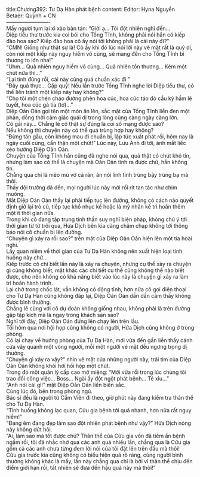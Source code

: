 title:Chương392: Tư Dạ Hàn phát bệnh
content:
Editor: Hyna Nguyễn<br>Betaer: Quỳnh + CN<br>————————-<br>Mấy người tụm lại xì xào bàn tán: “Giời ạ… Tôi đột nhiên nghĩ đến…<br>Diệp tiểu thư trước kia coi bói cho Tống Tĩnh, không phải nói hắn có kiếp đào hoa sao? Kiếp đào hoa cô ấy nói tới không phải là cái này đi?”<br>“CMN! Giống như thật sự là! Cô ấy khi đó lúc nói lời này vẻ mặt rất là quỷ dị, còn nói một kiếp này nguy hiểm vô cùng, sẽ mang đến cho Tống Tĩnh bi thương to lớn nha!”<br>“Uhm… Quả nhiên nguy hiểm vô cùng… Quả nhiên tổn thương… Kém một chút nữa thì…”<br>“Lại tính đúng rồi, cái này cũng quá chuẩn xác đi ”<br>“Đây quả thực… Gặp quỷ! Nếu lần trước Tống Tĩnh nghe lời Diệp tiểu thư, có thể liền tránh một kiếp này hay không?”<br>“Cho tôi một chén cháo đường phèn hoa cúc, hoa cúc táo đỏ cẩu kỷ hầm lê tuyết, hoa cúc gà tia (tơ)…”<br>Diệp Oản Oản gọi tên một món ăn lên, sắc mặt của Tống Tĩnh liền đen một phần, đồng thời cảm giác quái dị trong lòng cũng càng ngày càng lớn.<br>Cô gái này… Chẳng lẽ cô thật sự đúng là coi số mạng được sao?<br>Nếu không thì chuyện này có thể quá trùng hợp hay không?<br>“Đừng tán gẫu, còn không mau đi chuẩn bị, lập tức xuất phát rồi, hôm nay là ngày cuối cùng, cẩn thận một chút!” Lúc này, Lưu Ảnh đi tới, ánh mắt liếc xéo hướng Diệp Oản Oản.<br>Chuyện của Tống Tĩnh hắn cũng đã nghe nói qua, quả thật có chút khó tin, nhưng làm sao có thể là chuyện mà Oản Oản tính ra được chứ, hắn không tin.<br>Chẳng qua chỉ là mèo mù vớ cá rán, ăn nói linh tinh trúng bậy trúng bạ mà thôi.<br>Thấy đội trưởng đã đến, mọi người lúc này mới rối rít tan tác như chim muông.<br>Mắt Diệp Oản Oản thấy lại phải tiếp tục lên đường, không có cách nào quyết định giở lại trò cũ, tiếp tục khổ nhục kế hoặc là mỹ nhân kế trì hoãn thêm một ít thời gian nữa.<br>Trong khi cô đang tập trung tinh thần suy nghĩ biện pháp, không chú ý tới thời gian từ từ trôi qua, Hứa Dịch bên kia càng chậm chạp không tới thông báo nói cô chuẩn bị lên đường.<br>“Chuyện gì xảy ra rồi sao?” trên mặt của Diệp Oản Oản hiện lên một tia hoài nghi.<br>Lấy quan niệm về thời gian của Tư Dạ Hàn không nên xuất hiện loại tình huống này chứ…<br>Kiếp trước cô chỉ biết lần này là xảy ra chuyện, nhưng cụ thể xảy ra chuyện gì cũng không biết, mặt khác các chi tiết cụ thể cũng không thể nào biết được, cho nên không có khả năng biết vào lúc này là chuyện gì xảy ra làm trì hoãn hành trình.<br>Lại chờ trong chốc lát, vẫn không có động tĩnh, hơn nữa cô gọi điện thoại cho Tư Dạ Hàn cũng không đáp lại, Diệp Oản Oản dần dần cảm thấy không được bình thường.<br>Chẳng lẽ cùng với cô dự đoán không giống nhau, không phải là trên đường gặp tập kích mà là ngay trong khách sạn sao?<br>Nghĩ tới đây, Diệp Oản Oản đứng lên chạy lên trên lầu.<br>Tối hôm qua nơi hội họp cũng không có người, Hứa Dịch cũng không ở trong phòng.<br>Cô lại chạy về hướng phòng của Tư Dạ Hàn, mới vừa đến gần liền thấy cánh cửa vây quanh một vòng người, mỗi một người vẻ mặt đều ngưng trọng dị thường.<br>“Chuyện gì xảy ra vậy?” nhìn vẻ mặt của những người này, trái tim của Diệp Oản Oản không khỏi hơi hồi hộp một chút.<br>Trong đó một quản lý cấp cao mở miệng: “Mới vừa rồi trong lúc chúng tôi trao đổi công việc… Boss… Ngài ấy đột ngột phát bệnh… Té xỉu…”<br>“Anh nói cái gì!” mặt Diệp Oản Oản liền biến sắc.<br>Cùng lúc đó, bên trong phòng ngủ.<br>Bác sĩ đều là người từ Cẩm Viên đi theo, giờ phút này đang kiểm tra thân thể cho Tư Dạ Hàn.<br>“Tình huống không lạc quan, Cửu gia bệnh tới quá nhanh, hơn nữa rất nguy hiểm!”<br>“Đang êm đang đẹp làm sao đột nhiên phát bệnh như vậy?” Hứa Dịch nóng nảy không dứt hỏi.<br>“Ai, làm sao mà tốt được chứ? Thân thể của Cửu gia vốn đã tiềm ẩn bệnh ngầm rồi, tôi đã nhắc nhở qua các anh quá nhiều lần, chẳng qua là Cửu gia gồm cả các anh chưa từng đem lời nói của tôi đặt lên trên đầu mà thôi!<br>Cửu gia trước kia cũng không có biểu hiện quá rõ ràng, cùng người bình thường không khác là mấy, lần này chẳng qua chỉ là bởi vì thân thể chịu đến điểm giới hạn rồi, tất nhiên sẽ đưa đến hậu quả này mà thôi!”